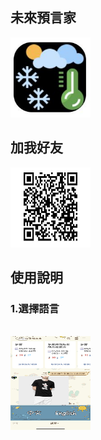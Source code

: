 <h2>未來預言家</h2>

<img src="/images/icon.jpg" alt="" style="width:128px;height:128px;">
<h2>加我好友</h2>

<img src="/images/qrcode.jpg" alt="" style="width:128px;height:128px;">
<h2>使用說明</h2>

<h3>1.選擇語言</h3>
<br>
<img src="/images/1.jpg" alt=""  width="128px" height="150px">
